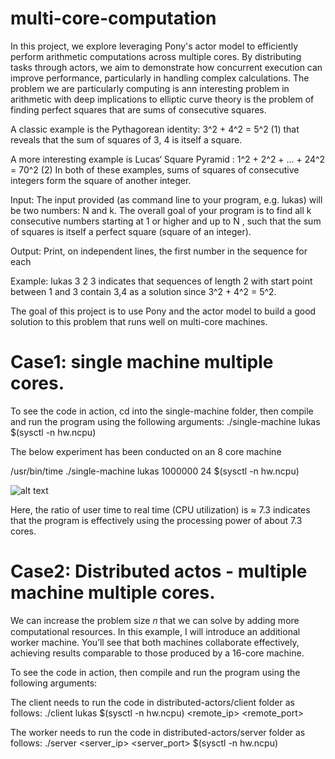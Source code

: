 # multi-core-computation
In this project, we explore leveraging Pony's actor model to efficiently perform arithmetic computations across multiple cores. By distributing tasks through actors, we aim to demonstrate how concurrent execution can improve performance, particularly in handling complex calculations. The problem we are particularly computing is ann interesting problem in arithmetic with deep implications to elliptic curve theory is the problem of finding perfect squares that are sums of consecutive squares. 

A classic example is the Pythagorean identity:
3^2 + 4^2 = 5^2 (1)
that reveals that the sum of squares of 3, 4 is itself a square. 

A more interesting example is Lucas‘ Square Pyramid :
1^2 + 2^2 + ... + 24^2 = 70^2 (2)
In both of these examples, sums of squares of consecutive integers form the
square of another integer.

Input: The input provided (as command line to your program, e.g.  lukas)
will be two numbers: N and k. The overall goal of your program is to find all
k consecutive numbers starting at 1 or higher and up to N , such that the sum of squares
is itself a perfect square (square of an integer).

Output: Print, on independent lines, the first number in the sequence for each

Example:
lukas 3 2
3
indicates that sequences of length 2 with start point between 1 and 3 contain
3,4 as a solution since 3^2 + 4^2 = 5^2.

The goal of this project is to use Pony and the actor model to build a
good solution to this problem that runs well on multi-core machines.

# Case1: single machine multiple cores. 

To see the code in action, cd into the single-machine folder, then compile and run the program using the following arguments:
./single-machine lukas <n> <k> $(sysctl -n hw.ncpu)

The below experiment has been conducted on an 8 core machine

/usr/bin/time ./single-machine lukas 1000000 24 $(sysctl -n hw.ncpu)

![alt text](<Screenshot 2024-09-18 at 9.30.46 AM.png>)

Here, the ratio of user time to real time (CPU utilization) is ≈ 7.3 indicates that the program is effectively using the processing power of about 7.3 cores.


# Case2: Distributed actos - multiple machine multiple cores. 
We can increase the problem size 𝑛 that we can solve by adding more computational resources. In this example, I will introduce an additional worker machine. You’ll see that both machines collaborate effectively, achieving results comparable to those produced by a 16-core machine.

To see the code in action, then compile and run the program using the following arguments:

The client needs to run the code in distributed-actors/client folder as follows:
./client lukas <n> <k> $(sysctl -n hw.ncpu) <remote_ip> <remote_port>

The worker needs to run the code in distributed-actors/server folder as follows:
./server <server_ip> <server_port> $(sysctl -n hw.ncpu)



